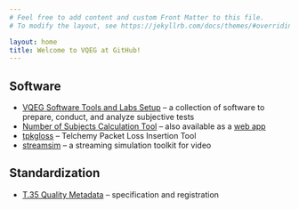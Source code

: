```yaml
---
# Feel free to add content and custom Front Matter to this file.
# To modify the layout, see https://jekyllrb.com/docs/themes/#overriding-theme-defaults

layout: home
title: Welcome to VQEG at GitHub!
---
```


## Software

- [VQEG Software Tools and Labs Setup](https://vqeg.github.io/software-tools) – a collection of software to prepare, conduct, and analyze subjective tests
- [Number of Subjects Calculation Tool](https://github.com/VQEG/number-of-subjects) – also available as a [web app](https://slhck.shinyapps.io/number-of-subjects/)
- [tpkgloss](https://github.com/VQEG/tpkloss) – Telchemy Packet Loss Insertion Tool
- [streamsim](https://github.com/VQEG/streamsim) – a streaming simulation toolkit for video

## Standardization

- [T.35 Quality Metadata](https://github.com/VQEG/t35-quality-metadata) – specification and registration
